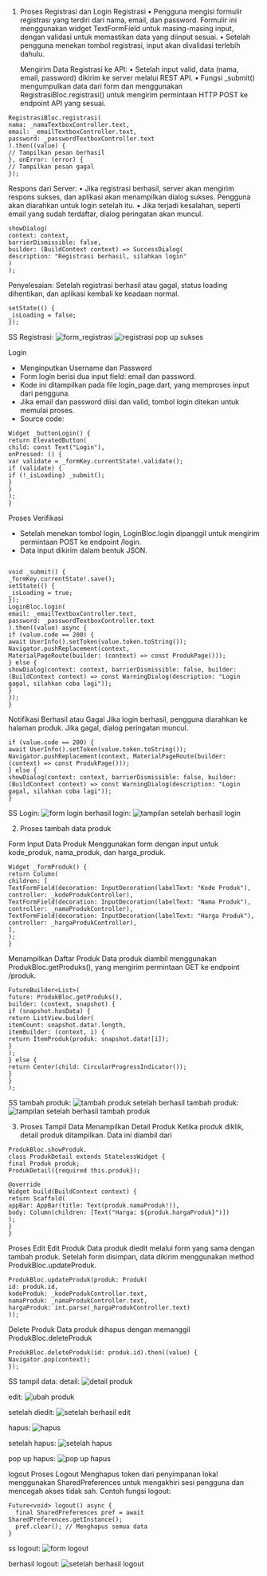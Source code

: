 1. Proses Registrasi dan Login
   Registrasi
  •	Pengguna mengisi formulir registrasi yang terdiri dari nama, email, dan password. Formulir ini menggunakan widget TextFormField untuk masing-masing input, dengan validasi       untuk memastikan data yang diinput sesuai.
  •	Setelah pengguna menekan tombol registrasi, input akan divalidasi terlebih dahulu.

    Mengirim Data Registrasi ke API:
   • Setelah input valid, data (nama, email, password) dikirim ke server melalui REST API.
   •	Fungsi _submit() mengumpulkan data dari form dan menggunakan RegistrasiBloc.registrasi() untuk mengirim permintaan HTTP POST ke endpoint API yang sesuai.

```
RegistrasiBloc.registrasi(
nama: _namaTextboxController.text, 
email: _emailTextboxController.text, 
password: _passwordTextboxController.text
).then((value) {
// Tampilkan pesan berhasil
}, onError: (error) {
// Tampilkan pesan gagal
});
```
Respons dari Server:
•	Jika registrasi berhasil, server akan mengirim respons sukses, dan aplikasi akan menampilkan dialog sukses. Pengguna akan diarahkan untuk login setelah itu.
•	Jika terjadi kesalahan, seperti email yang sudah terdaftar, dialog peringatan akan muncul.
```
showDialog(
context: context, 
barrierDismissible: false, 
builder: (BuildContext context) => SuccessDialog(
description: "Registrasi berhasil, silahkan login"
)
);
```
Penyelesaian:
Setelah registrasi berhasil atau gagal, status loading dihentikan, dan aplikasi kembali ke keadaan normal.
```
setState(() {
_isLoading = false;
});
```
SS Registrasi:
![form_registrasi](https://github.com/user-attachments/assets/2e8349a2-95bc-4868-9e01-5a8742e26158)
![registrasi pop up sukses](https://github.com/user-attachments/assets/cd3ddfc5-a3a0-4a39-b407-0e8b605dccbf)

Login

- Menginputkan Username dan Password
- Form login berisi dua input field: email dan password.
- Kode ini ditampilkan pada file login_page.dart, yang memproses input dari pengguna.
- Jika email dan password diisi dan valid, tombol login ditekan untuk memulai proses.
- Source code:

```
Widget _buttonLogin() {
return ElevatedButton(
child: const Text("Login"),
onPressed: () {
var validate = _formKey.currentState!.validate();
if (validate) {
if (!_isLoading) _submit();
}
}
);
}

```
Proses Verifikasi
- Setelah menekan tombol login, LoginBloc.login dipanggil untuk mengirim permintaan POST ke endpoint /login.
- Data input dikirim dalam bentuk JSON.
```

void _submit() {
_formKey.currentState!.save();
setState(() {
_isLoading = true;
});
LoginBloc.login(
email: _emailTextboxController.text,
password: _passwordTextboxController.text
).then((value) async {
if (value.code == 200) {
await UserInfo().setToken(value.token.toString());
Navigator.pushReplacement(context,
MaterialPageRoute(builder: (context) => const ProdukPage()));
} else {
showDialog(context: context, barrierDismissible: false, builder: (BuildContext context) => const WarningDialog(description: "Login gagal, silahkan coba lagi"));
}
});
}
```
Notifikasi Berhasil atau Gagal
Jika login berhasil, pengguna diarahkan ke halaman produk. Jika gagal, dialog peringatan muncul.
```
if (value.code == 200) {
await UserInfo().setToken(value.token.toString());
Navigator.pushReplacement(context, MaterialPageRoute(builder: (context) => const ProdukPage()));
} else {
showDialog(context: context, barrierDismissible: false, builder: (BuildContext context) => const WarningDialog(description: "Login gagal, silahkan coba lagi"));
}

```
SS Login:
![form login](https://github.com/user-attachments/assets/264eb03b-c6bb-452e-a33a-3132820d0829)
berhasil login:
![tampilan setelah berhasil login](https://github.com/user-attachments/assets/073eca1c-4642-41ee-8123-3d48caeb692b)

2. Proses tambah data produk

Form Input Data Produk
Menggunakan form dengan input untuk kode_produk, nama_produk, dan harga_produk.
```
Widget _formProduk() {
return Column(
children: [
TextFormField(decoration: InputDecoration(labelText: "Kode Produk"), controller: _kodeProdukController),
TextFormField(decoration: InputDecoration(labelText: "Nama Produk"), controller: _namaProdukController),
TextFormField(decoration: InputDecoration(labelText: "Harga Produk"), controller: _hargaProdukController),
],
);
}

```
Menampilkan Daftar Produk
Data produk diambil menggunakan ProdukBloc.getProduks(), yang mengirim permintaan GET ke endpoint /produk.

```
FutureBuilder<List>(
future: ProdukBloc.getProduks(),
builder: (context, snapshot) {
if (snapshot.hasData) {
return ListView.builder(
itemCount: snapshot.data!.length,
itemBuilder: (context, i) {
return ItemProduk(produk: snapshot.data![i]);
}
);
} else {
return Center(child: CircularProgressIndicator());
}
}
);
```
SS tambah produk:
![tambah produk](https://github.com/user-attachments/assets/3059ab8b-243f-4a01-99e1-04d09bac5de6)
setelah berhasil tambah produk:
![tampilan setelah berhasil tambah produk](https://github.com/user-attachments/assets/38aa9e10-cf95-4415-87e2-bb898c81763e)

3. Proses Tampil Data
Menampilkan Detail Produk
Ketika produk diklik, detail produk ditampilkan. Data ini diambil dari 

```
ProdukBloc.showProduk.
class ProdukDetail extends StatelessWidget {
final Produk produk;
ProdukDetail({required this.produk});

@override
Widget build(BuildContext context) {
return Scaffold(
appBar: AppBar(title: Text(produk.namaProduk!)),
body: Column(children: [Text("Harga: ${produk.hargaProduk}")])
);
}
}
```

Proses Edit 
Edit Produk
Data produk diedit melalui form yang sama dengan tambah produk. Setelah form disimpan, data dikirim menggunakan method ProdukBloc.updateProduk.

```
ProdukBloc.updateProduk(produk: Produk(
id: produk.id,
kodeProduk: _kodeProdukController.text,
namaProduk: _namaProdukController.text,
hargaProduk: int.parse(_hargaProdukController.text)
));
```

Delete Produk
Data produk dihapus dengan memanggil ProdukBloc.deleteProduk
```
ProdukBloc.deleteProduk(id: produk.id).then((value) {
Navigator.pop(context);
});
```
SS tampil data:
detail:
![detail produk](https://github.com/user-attachments/assets/101a6f09-e8ef-4a33-94f1-e0854343ddf6)

edit:
![ubah produk](https://github.com/user-attachments/assets/e13f1f00-d84f-477c-b00e-1d9ebddd952a)


setelah diedit:
![setelah berhasil edit](https://github.com/user-attachments/assets/99494fe9-2d94-46b0-96a5-a8cf666e400d)

hapus:
![hapus](https://github.com/user-attachments/assets/0c17b1c0-5e10-4e09-b6ee-9b584e637e7e)

setelah hapus:
![setelah hapus](https://github.com/user-attachments/assets/9ccd1b7f-3355-4c71-b164-03e9948faecb)

pop up hapus:
![pop up hapus](https://github.com/user-attachments/assets/ac9211bf-9a5d-4ca4-8166-de81b0aaefbf)

logout
Proses Logout
Menghapus token dari penyimpanan lokal menggunakan SharedPreferences untuk mengakhiri sesi pengguna dan mencegah akses tidak sah. Contoh fungsi logout:
```
Future<void> logout() async {
  final SharedPreferences pref = await SharedPreferences.getInstance();
  pref.clear(); // Menghapus semua data
}
```
ss logout:
![form logout](https://github.com/user-attachments/assets/64c788d7-3c3a-4517-b1e8-46a82cf1d671)

berhasil logout:
![setelah berhasil logout](https://github.com/user-attachments/assets/8fce9310-4ac3-4141-a031-651f2b65e89a)









